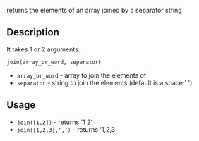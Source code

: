 returns the elements of an array joined by a separator string


## Description

It takes 1 or 2 arguments.

`join(array_or_word, separator)`

- `array_or_word` - array to join the elements of
- `separator` - string to join the elements (default is a space ' ')

## Usage

- `join([1,2])` - returns '1 2'
- `join([1,2,3],',')` - returns '1,2,3'

